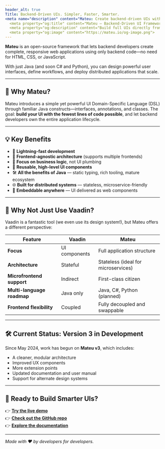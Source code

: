 ```yaml
---
header_alt: true
Title: Backend-Driven UIs. Simpler, Faster, Smarter.
<meta name="description" content="Mateu: Create backend-driven UIs with Java, C#, or Python.">
  <meta property="og:title" content="Mateu – Backend-Driven UI Framework">
  <meta property="og:description" content="Build full UIs directly from your backend code, with zero frontend work.">
  <meta property="og:image" content="https://mateu.io/og-image.png">
---
```

**Mateu** is an open-source framework that lets backend developers create complete, responsive web applications using only backend code—no need for HTML, CSS, or JavaScript.

With just Java (and soon C# and Python), you can design powerful user interfaces, define workflows, and deploy distributed applications that scale.

---

## 🎯 Why Mateu?

Mateu introduces a simple yet powerful UI Domain-Specific Language (DSL) through familiar Java constructs—interfaces, annotations, and classes. The goal: **build your UI with the fewest lines of code possible**, and let backend developers own the entire application lifecycle.

---

## 💡 Key Benefits

- 🚀 **Lightning-fast development**
- 🧩 **Frontend-agnostic architecture** (supports multiple frontends)
- 🎯 **Focus on business logic**, not UI plumbing
- 🔁 **Reusable, high-level UI components**
- 🛠️ **All the benefits of Java** — static typing, rich tooling, mature ecosystem
- 🌐 **Built for distributed systems** — stateless, microservice-friendly
- 🔌 **Embeddable anywhere** — UI delivered as web components

---

## 🤔 Why Not Just Use Vaadin?

Vaadin is a fantastic tool (we even use its design system!), but Mateu offers a different perspective:

| Feature                     | Vaadin                           | Mateu                               |
|----------------------------|----------------------------------|-------------------------------------|
| **Focus**                  | UI components                    | Full application structure          |
| **Architecture**           | Stateful                         | Stateless (ideal for microservices) |
| **Microfrontend support**  | Indirect                         | First-class citizen                 |
| **Multi-language roadmap** | Java only                        | Java, C#, Python (planned)          |
| **Frontend flexibility**   | Coupled                          | Fully decoupled and swappable       |

---

## 🛠️ Current Status: Version 3 in Development

Since May 2024, work has begun on **Mateu v3**, which includes:

- A cleaner, modular architecture
- Improved UX components
- More extension points
- Updated documentation and user manual
- Support for alternate design systems

---

## 🚀 Ready to Build Smarter UIs?

👉 [**Try the live demo**](https://demo.mateu.io)  
👉 [**Check out the GitHub repo**](https://github.com/miguelperezcolom/mateu)  
👉 [**Explore the documentation**](https://github.com/miguelperezcolom/mateu/wiki)

---

_Made with ❤️ by developers for developers._
